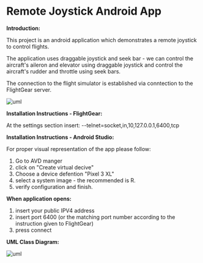 # Remote Joystick Android App

**Introduction:**

This project is an android application which demonstrates a remote joystick to control flights.

The application uses draggable joystick and seek bar - we can control the aircraft's aileron and elevator using draggable joystick and control the aircraft's rudder and throttle using seek bars.

The connection to the flight simulator is established via conntection to the FlightGear server.


![uml](https://lh3.googleusercontent.com/ZboZYH5ZJF25J4rK7BVp5pPcJiJ_aXkwO-H1p1vMqTMcVtRt-8Rs6PV3axLJD0xRl1an3rs7Pnnvt8D46pXf1luXOcpT3ZTBdWyp0OSrQx-Y5Jro5cecuEifirIKlT9FVZ3keHSpmSXhwZ0ecnaq-OOR6I5Yp7abLmPQWq5ap4YZ-fR8Fjmj7VHgqluCWwhu5zi22P0nfvPRvA3f2kIawGNV2CNVcjTjdcydZ5KUVGcGPLhPZfn2mvi60qUPPzOqofq6kxbnEiQYxrOx7DAxUBtix77zb53kJE0sA4hKmCve9TtvQYKYH75gjMMaM5pcU__cS2oA_8ZAGHda77iAgpG3T8h1VX495spEQ2fDNFgpoBxm6yCUEootnlRD8FcJVWTylWsS4xV2RmtJB0HJQpoOubPbF4BRSqkJGpLV7FWI-SnPG3lD2O0mZpFkOJiTA6o06UxtUkOzQPMA2cyKH8W9APLlU8c1kYUqayZD1WXK1meLUQq_Na83agLrxOhvhc3EeijbboFjnXsqY7x8O1U3gH4DxAghOgSFp7UA8eca2YRzWeqjdd6Ydr3ZJqtHh5-eFgLcYz-NEvSRwCNeTgt6f_tviGLRapGyFu7ea6JbHBBi_9heQRSTm-Kb8mBCa_H3EM4y3GOXOhRGJ1BElYA-r5SDFf-Tgno2Z77AD5y5KInqV_gE5INSJmSh3WDjO9sCfhsvs7QdxekBob7iLxaa2g=w412-h830-no?authuser=0)




**Installation Instructions - FlightGear:**

At the settings section insert:
--telnet=socket,in,10,127.0.0.1,6400,tcp

**Installation Instructions - Android Studio:**

For proper visual representation of the app please follow:
1. Go to AVD manger 
2. click on "Create virtual decive" 
3. Choose a device defention "Pixel 3 XL" 
4. select a system image - the recommended is R. 
5. verify configuration and finish.

**When application opens:**
1. insert your public IPV4 address
2. insert port 6400 (or the matching port number according to the instruction given to FlightGear)
3. press connect




**UML Class Diagram:**

![uml](https://lh3.googleusercontent.com/HI6n5T41G0gWJJ8qhW5WhzwqQdhdjtLbVf055qQ42VxQd2EfXEZSkIoy9-GAwOUZ24ubXHVJ07mpxn-dhyASKp5vzDeVF5VzH7H0DuFVn6cHAg8IkYWGcAeA9LAK22MWSmVlgCIWtaQ8kIcbDR1lHTKisvHNcmmfgnezeizko36bMSQvrFClPdZ-XBNcuExQ4uqdzZ-03KZc-Qii9nXlFDRIEQEl0rkJ--M6qX2zhdXJh6LdjgSTXVEX9mrVoMbhDJ4iXq7U38eAr33Wc7VYdLvhb5I3XTMOZ4tbjlplL9djmqrlYADWsKq05GsCdTfdT4Vt0q42Bn6w4SzUOXfS16EKu4VhyddAL5Q6UofRh0YemHr_h8xGZ3sGDjzloxbkTD2Zor6p3QynwP1zk64GGusZRlVBSN7f5EBD51a7cWWNo-Qrah9O0C0E0-6imiklse3bWaX6zEP3Y0lK5-sU2VOpOQRCWwGyQQKEVpem_mk3B60ghf46hLaNBMkZpooBVb4rXwhrjdS7j-dwsqXyPh0kAhHvzY0sfWtW5IXqgI4dVLZ5HkPxefWZIUun71tY2Im8IHYFItFXRrXWFp_r3ALZXDqRMdyWQa63uSvBPKRqFJZRW1vXZJ_PqsjQnJ9x5K4pgGAEQlB2k0C3dZeO8j9XFkvBsHDGb10P40MnbQh_APbSgxYi3-NKRRUIirbKKb0sAmitVVkpt68R9wTVGJ7g7A=w1255-h673-no?authuser=0)






